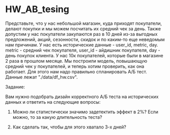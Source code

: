 # HW_AB_tesing


Представьте, что у нас небольшой магазин, куда приходят покупатели, делают покупки и мы можем посчитать их средний чек за день. Также допустим у нас покупатели закупаются раз в 10 дней из-за выгодных предложений, акций, сезонности, скидок и по каким-то еще неведомым нам причинам. У нас есть исторические данные - user_id, metric, day. metric - cредний чек покупателя, user_id - айдишник покупателя, day - день покупок клиента. У нас 10к покупателей, которые были в магазине 2 раза в прошлом месяце. Мы построили модель, повышающую средний чек у покупателей, и теперь хотим проверить, как она работает. Для этого нам надо правильно спланировать А/Б тест.
Данные лежат "./data/df_hw.csv".

Задание:

Вам нужно подобрать дизайн корректного А/Б теста на исторических данных и ответить на следующие вопросы:

1) Можно ли статистически значимо задетектить эффект в 2%? Если можно, то за какую длительность теста?

2) Как сделать так, чтобы для этого хватало 3-х дней?
